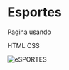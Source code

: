 # Esportes

Pagina usando

HTML
CSS

![eSPORTES](https://user-images.githubusercontent.com/82901722/138543617-201082e5-109a-4297-99b0-f92db452ccf4.gif)
